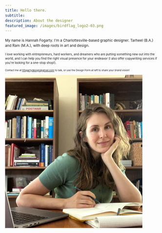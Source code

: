 ```yaml
---
title: Hello there.
subtitle:
description: About the designer
featured_image: /images/birdflag_logo2-03.png
---
```

<small> My name is Hannah Fogarty. I'm a Charlottesville-based graphic designer. Tarheel (B.A.) and Ram (M.A.), with deep roots in art and design.

<small> I love working with entrepreneurs, hard workers, and dreamers who are putting something new out into the world, and I can help you find the right visual presence for your endeavor (I also offer copywriting services if you're looking for a one-stop shop!).
 
<small> Contact me at hfogartydesign@gmail.com to talk, or use the Design Form at left to share your brand vision! 


<img src="/images/self.png" width="450">

